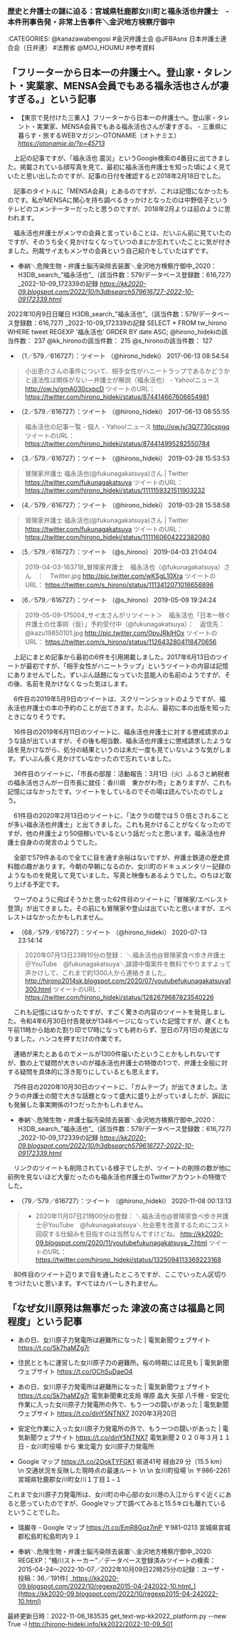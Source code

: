 ### 歴史と弁護士の謎に迫る：宮城県牡鹿郡女川町と福永活也弁護士　-　本件刑事告発・非常上告事件＼金沢地方検察庁御中

:CATEGORIES: @kanazawabengosi #金沢弁護士会 @JFBAsns 日本弁護士連合会（日弁連） #法務省 @MOJ_HOUMU #参考資料


## 「フリーターから日本一の弁護士へ。登山家・タレント・実業家、MENSA会員でもある福永活也さんが凄すぎる。」という記事

- 【東京で見付けた三重人】フリーターから日本一の弁護士へ。登山家・タレント・実業家、MENSA会員でもある福永活也さんが凄すぎる。 - 三重県に暮らす・旅するWEBマガジン-OTONAMIE（オトナミエ） _<https://otonamie.jp/?p=45713>_

　上記の記事ですが、「福永活也 震災」というGoogle検索の4番目に出てきました。掲載されている顔写真を見て、最初に福永活也弁護士を知った頃によく見ていたと思い出したのですが、記事の日付を確認すると2018年2月18日でした。

　記事のタイトルに「MENSA会員」とあるのですが、これは記憶になかったものです。私がMENSAに関心を持ち調べるきっかけとなったのは中野信子というテレビのコメンテーターだったと思うのですが、2018年2月よりは前のように思われます。

　福永活也弁護士がメンサの会員と言っていることは、だいぶん前に見ていたのですが、そのうち全く見かけなくなっていつのまにか忘れていたことに気が付きました。刑裁サイ太もメンサの会員という自己紹介をしていたはずです。

- 奉納＼危険生物・弁護士脳汚染除去装置＼金沢地方検察庁御中_2020： H3DB_search_”福永活也”_（該当件数：579/データベース登録数：616,727) _2022-10-09_172339の記録 _<https://kk2020-09.blogspot.com/2022/10/h3dbsearch579616727-2022-10-09172339.html>_

2022年10月9日日曜日
H3DB_search_”福永活也”_（該当件数：579/データベース登録数：616,727) _2022-10-09_172339の記録
SELECT * FROM tw_hirono WHERE tweet REGEXP '福永活也' ORDER BY date ASC;
@hirono_hidekiの該当件数： 237
@kk_hironoの該当件数： 215
@s_hironoの該当件数： 127
- （1／579／616727）：ツイート （@hirono_hideki） 2017-06-13 08:54:54
> 小出恵介さんの事件について、相手女性がハニートラップであるかどうかと違法性は関係がない－弁護士が解説（福永活也） - Yahoo!ニュース http://ow.ly/gmA030cxpcD
ツイートのURL： https://twitter.com/hirono_hideki/status/874414667606654981

- （2／579／616727）：ツイート （@hirono_hideki） 2017-06-13 08:55:55
> 福永活也の記事一覧 - 個人 - Yahoo!ニュース http://ow.ly/3Q7730cxpgq
ツイートのURL： https://twitter.com/hirono_hideki/status/874414995282550784

- （3／579／616727）：ツイート （@hirono_hideki） 2019-03-28 15:53:53
> 冒険家弁護士 福永活也(@fukunagakatsuya)さん | Twitter https://twitter.com/fukunagakatsuya
ツイートのURL： https://twitter.com/hirono_hideki/status/1111159321511903232

- （4／579／616727）：ツイート （@hirono_hideki） 2019-03-28 15:58:58
> 冒険家弁護士 福永活也(@fukunagakatsuya)さん | Twitter https://twitter.com/fukunagakatsuya
ツイートのURL： https://twitter.com/hirono_hideki/status/1111160604222382080

- （5／579／616727）：ツイート （@s_hirono） 2019-04-03 21:04:04
> 2019-04-03-163718_冒険家弁護士　福永活也（@fukunagakatsuya）さん　｜　Twitter.jpg http://pic.twitter.com/wKSgL10Xra
ツイートのURL： https://twitter.com/s_hirono/status/1113412071016656896

- （6／579／616727）：ツイート （@s_hirono） 2019-05-09 19:24:24
> 2019-05-09-175004_サイ太さんがリツイート＞　福永活也「日本一稼ぐ弁護士の仕事術（仮）」予約受付中（@fukunagakatsuya）：　返信先：@kazu19850101.jpg http://pic.twitter.com/0pvJRklHOx
ツイートのURL： https://twitter.com/s_hirono/status/1126432804118470656

　上記にまとめ記事から最初の6件を引用掲載しました。2017年6月13日のツイートが最初ですが、「相手女性がハニートラップ」というツイートの内容は記憶にありませんでした。ずいぶん話題になっていた芸能人の名前のようですが、その後、名前を見かけなくなった気はします。

　6件目の2019年5月9日のツイートは、スクリーンショットのようですが、福永活也弁護士の本の予約のことが出てきます。たぶん、最初に本の出版を知ったときになりそうです。

　16件目の2019年6月11日のツイートに、福永活也弁護士に対する懲戒請求のような話が出ていますが、その後も相当数、福永活也弁護士に懲戒請求したような話を見かけながら、処分の結果というのは未だ一度も見ていないような気がします。ずいぶん長く見かけていなかったので忘れていました。

　36件目のツイートに、「市長の部屋：活動報告：3月1日（火）ふるさと納税者の福永活也さんが一日市長に就任：香川県　東かがわ市」とありますが、これも記憶にはなかったです。ツイートをしているのでその場は読んでいたのでしょう。

　61件目の2020年2月13日のツイートに、「法クラの間では５０倍とされることが多い福永活也弁護士」と出てきました。これも見かけることがなくなったのですが、他の弁護士より50倍稼いでいるという話だったと思います。福永活也弁護士自身のの発言のようでした。

　全部で579件あるので全てに目を通す余裕はないですが、弁護士鉄道の歴史資料館の趣があります。今朝の早朝になるのか、女川町のドキュメンタリー記録のようなものを発見して見ていました。写真と映像もあるようでした。のちほど取り上げる予定です。

　ワープのように飛ばそうかと思った62件目のツイートに「冒険家/エベレスト登頂」が出てきました。その前にも冒険家や登山は出ていたと思いますが、エベレストはなかったかもしれません。

- （68／579／616727）：ツイート （@hirono_hideki） 2020-07-13 23:14:14
> 2020年07月13日23時10分の登録： ＼福永活也@冒険家食べ歩き弁護士＠YouTube　@fukunagakatsuya＼誹謗中傷案件を無料でやりますよって声かけして、これまで約1300人から連絡きました。 http://hirono2014sk.blogspot.com/2020/07/youtubefukunagakatsuya1300.html
ツイートのURL： https://twitter.com/hirono_hideki/status/1282679687823540226

　これも記憶にはなかったですが、すごく驚きの内容のツイートを発見しました。令和4年6月30日付告発状が1348ページになっていた記憶ですが、遅くとも午前11時から始めた割り印で17時になっても終わらず、翌日の7月1日の発送になりました。ハンコを押すだけの作業です。

　連絡が来たとあるのでメールが1300件届いたということかもしれないですが、数の上で疑問が大きいのが福永活也弁護士の特徴の1つで、弁護士全般に対する疑問を具体的に浮き彫りにしているとも思えます。

　75件目の2020年10月30日のツイートに、「ガムテープ」が出てきました。法クラの弁護士の間で大きな話題となって盛大に盛り上がっていましたが、訴訟にも発展した事実関係の1つだったかもしれません。

- 奉納＼危険生物・弁護士脳汚染除去装置＼金沢地方検察庁御中_2020： H3DB_search_”福永活也”_（該当件数：579/データベース登録数：616,727) _2022-10-09_172339の記録 _<https://kk2020-09.blogspot.com/2022/10/h3dbsearch579616727-2022-10-09172339.html>_

　リンクのツイートも削除されている様子でしたが、ツイートの削除の数が他に前例を見ないほど大量だったのも福永活也弁護士のTwitterアカウントの特徴でした。

- （79／579／616727）：ツイート （@hirono_hideki） 2020-11-08 00:13:13
> - 2020年11月07日21時00分の登録： ＼福永活也@冒険家食べ歩き弁護士＠YouTube　@fukunagakatsuya＼社会悪を改善するためにコスト回収する仕組みを目指すのは当然なんですけどね。 http://kk2020-09.blogspot.com/2020/11/youtubefukunagakatsuya_7.html
ツイートのURL： https://twitter.com/hirono_hideki/status/1325094113369223168

　80件目のツイート辺りまで目を通したところですが、ここでいったん区切りをつけたいと思います。すべてはカバーしきれません。

## 「なぜ女川原発は無事だった 津波の高さは福島と同程度」という記事

- あの日、女川原子力発電所は避難所になった | 電気新聞ウェブサイト https://t.co/Sk7haMZg7r 

- 住民とともに運営した女川原子力の避難所。桜の時期には花見も | 電気新聞ウェブサイト https://t.co/OChSuDaeO4 

- あの日、女川原子力発電所は避難所になった | 電気新聞ウェブサイト <https://t.co/Sk7haMZg7r> 電気新聞東北支局 塚原 晶大 矢部 八千穂 - 安定化作業に入った女川原子力発電所の外で、もう一つの闘いがあった | 電気新聞ウェブサイト <https://t.co/dinY5NTNX7> 2020年3月20日

- 安定化作業に入った女川原子力発電所の外で、もう一つの闘いがあった | 電気新聞ウェブサイト <https://t.co/dinY5NTNX7> 電気新聞２０２０年３月１１日 - 女川町役場 から 東北電力 女川原子力発電所 

- Google マップ <https://t.co/2OokTYFGK1> 県道41号 経由29 分（15.5 km） \n 交通状況を反映した現時点の最速ルート \n \n 女川町役場 \n 〒986-2261 宮城県牡鹿郡女川町女川１丁目１−１ 

これまで女川原子力発電所は、女川町の中心部の女川港の入江からすぐ近くにあると思っていたのですが、Googleマップで調べてみると15.5キロも離れているということでした。

- 瑞巌寺 - Google マップ <https://t.co/EmR8Gqz7mP> 〒981-0213 宮城県宮城郡松島町松島町内９１ 

- 奉納＼危険生物・弁護士脳汚染除去装置＼金沢地方検察庁御中_2020:　REGEXP：”桶川ストーカー”／データベース登録済みツイートの検索：2015-04-24〜2022-10-07／2022年10月09日22時25分の記録：ユーザ・投稿：36／191件[ _https://kk2020-09.blogspot.com/2022/10/regexp2015-04-242022-10.html_](https://kk2020-09.blogspot.com/2022/10/regexp2015-04-242022-10.html)



最終更新日時：2022-11-06_183535
get_text-wp-kk2022_platform.py --new True -l http://hirono-hideki.info/kk2022/2022-10-09_501
